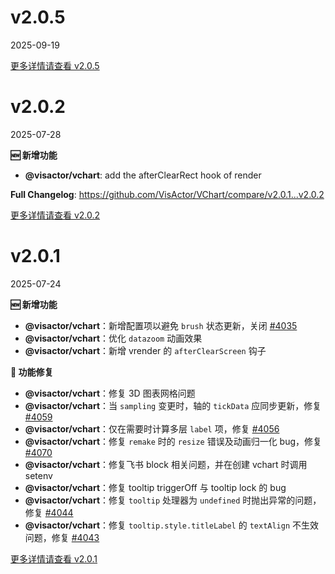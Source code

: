 # v2.0.5

2025-09-19



[更多详情请查看 v2.0.5](https://github.com/VisActor/VChart/releases/tag/v2.0.5)

# v2.0.2

2025-07-28


**🆕 新增功能**

- **@visactor/vchart**: add the afterClearRect hook of render

**Full Changelog**: https://github.com/VisActor/VChart/compare/v2.0.1...v2.0.2

[更多详情请查看 v2.0.2](https://github.com/VisActor/VChart/releases/tag/v2.0.2)

# v2.0.1

2025-07-24

**🆕 新增功能**

- **@visactor/vchart**：新增配置项以避免 `brush` 状态更新，关闭 [#4035](https://github.com/VisActor/VChart/issues/4035)
- **@visactor/vchart**：优化 `datazoom` 动画效果
- **@visactor/vchart**：新增 vrender 的 `afterClearScreen` 钩子

**🐛 功能修复**

- **@visactor/vchart**：修复 3D 图表网格问题
- **@visactor/vchart**：当 `sampling` 变更时，轴的 `tickData` 应同步更新，修复 [#4059](https://github.com/VisActor/VChart/issues/4059)
- **@visactor/vchart**：仅在需要时计算多层 `label` 项，修复 [#4056](https://github.com/VisActor/VChart/issues/4056)
- **@visactor/vchart**：修复 `remake` 时的 `resize` 错误及动画归一化 bug，修复 [#4070](https://github.com/VisActor/VChart/issues/4070)
- **@visactor/vchart**：修复飞书 block 相关问题，并在创建 vchart 时调用 setenv
- **@visactor/vchart**：修复 tooltip triggerOff 与 tooltip lock 的 bug
- **@visactor/vchart**：修复 `tooltip` 处理器为 `undefined` 时抛出异常的问题，修复 [#4044](https://github.com/VisActor/VChart/issues/4044)
- **@visactor/vchart**：修复 `tooltip.style.titleLabel` 的 `textAlign` 不生效问题，修复 [#4043](https://github.com/VisActor/VChart/issues/4043)

[更多详情请查看 v2.0.1](https://github.com/VisActor/VChart/releases/tag/v2.0.1)
